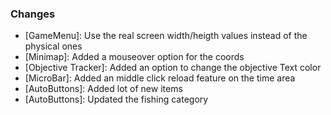 ### Changes ###

  * [GameMenu]: Use the real screen width/heigth values instead of the physical ones
  * [Minimap]: Added a mouseover option for the coords
  * [Objective Tracker]: Added an option to change the objective Text color
  * [MicroBar]: Added an middle click reload feature on the time area
  * [AutoButtons]: Added lot of new items
  * [AutoButtons]: Updated the fishing category
